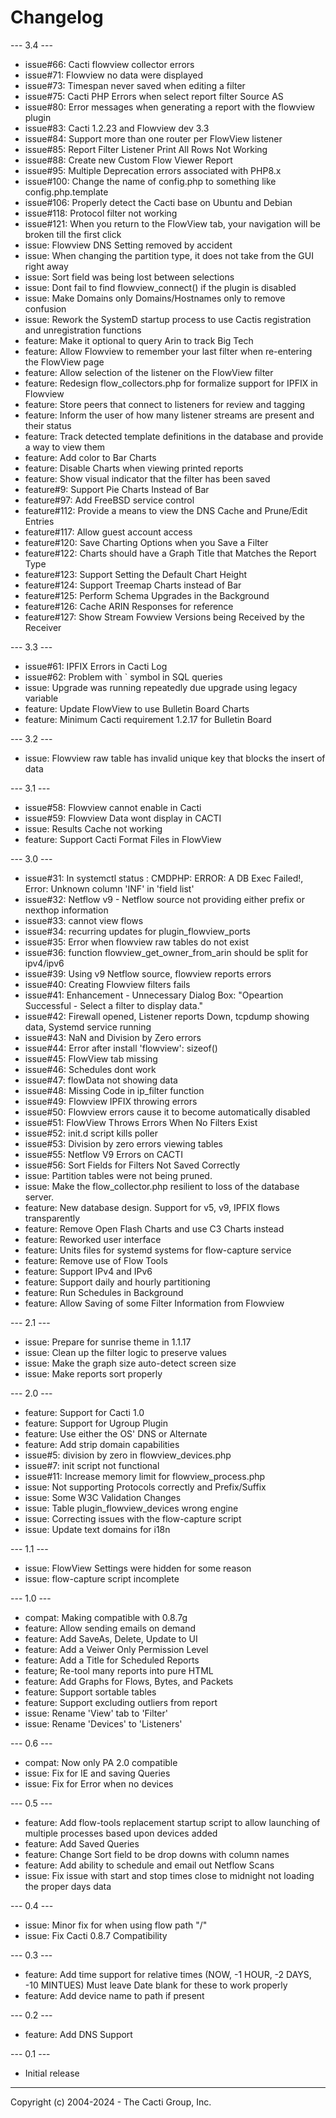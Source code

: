 # Changelog

--- 3.4 ---

* issue#66: Cacti flowview collector errors
* issue#71: Flowview no data were displayed
* issue#73: Timespan never saved when editing a filter
* issue#75: Cacti PHP Errors when select report filter Source AS
* issue#80: Error messages when generating a report with the flowview plugin
* issue#83: Cacti 1.2.23 and Flowview dev 3.3
* issue#84: Support more than one router per FlowView listener
* issue#85: Report Filter Listener Print All Rows Not Working
* issue#88: Create new Custom Flow Viewer Report
* issue#95: Multiple Deprecation errors associated with PHP8.x
* issue#100: Change the name of config.php to something like config.php.template
* issue#106: Properly detect the Cacti base on Ubuntu and Debian
* issue#118: Protocol filter not working
* issue#121: When you return to the FlowView tab, your navigation will be broken till the first click
* issue: Flowview DNS Setting removed by accident
* issue: When changing the partition type, it does not take from the GUI right away
* issue: Sort field was being lost between selections
* issue: Dont fail to find flowview_connect() if the plugin is disabled
* issue: Make Domains only Domains/Hostnames only to remove confusion
* issue: Rework the SystemD startup process to use Cactis registration and unregistration functions
* feature: Make it optional to query Arin to track Big Tech
* feature: Allow Flowview to remember your last filter when re-entering the FlowView page
* feature: Allow selection of the listener on the FlowView filter
* feature: Redesign flow_collectors.php for formalize support for IPFIX in Flowview
* feature: Store peers that connect to listeners for review and tagging
* feature: Inform the user of how many listener streams are present and their status
* feature: Track detected template definitions in the database and provide a way to view them
* feature: Add color to Bar Charts
* feature: Disable Charts when viewing printed reports
* feature: Show visual indicator that the filter has been saved
* feature#9: Support Pie Charts Instead of Bar
* feature#97: Add FreeBSD service control
* feature#112: Provide a means to view the DNS Cache and Prune/Edit Entries
* feature#117: Allow guest account access
* feature#120: Save Charting Options when you Save a Filter
* feature#122: Charts should have a Graph Title that Matches the Report Type
* feature#123: Support Setting the Default Chart Height
* feature#124: Support Treemap Charts instead of Bar
* feature#125: Perform Schema Upgrades in the Background
* feature#126: Cache ARIN Responses for reference
* feature#127: Show Stream Fowview Versions being Received by the Receiver 

--- 3.3 ---

* issue#61: IPFIX Errors in Cacti Log
* issue#62: Problem with ` symbol in SQL queries
* issue: Upgrade was running repeatedly due upgrade using legacy variable
* feature: Update FlowView to use Bulletin Board Charts
* feature: Minimum Cacti requirement 1.2.17 for Bulletin Board

--- 3.2 ---

* issue: Flowview raw table has invalid unique key that blocks the insert of
  data

--- 3.1 ---

* issue#58: Flowview cannot enable in Cacti
* issue#59: Flowview Data wont display in CACTI
* issue: Results Cache not working
* feature: Support Cacti Format Files in FlowView

--- 3.0 ---

* issue#31: In systemctl status : CMDPHP: ERROR: A DB Exec Failed!, Error: Unknown column 'INF' in 'field list'
* issue#32: Netflow v9 - Netflow source not providing either prefix or nexthop information
* issue#33: cannot view flows
* issue#34: recurring updates for plugin_flowview_ports
* issue#35: Error when flowview raw tables do not exist
* issue#36: function flowview_get_owner_from_arin should be split for ipv4/ipv6
* issue#39: Using v9 Netflow source, flowview reports errors
* issue#40: Creating Flowview filters fails
* issue#41: Enhancement - Unnecessary Dialog Box: "Opeartion Successful - Select a filter to display data."
* issue#42: Firewall opened, Listener reports Down, tcpdump showing data, Systemd service running
* issue#43: NaN and Division by Zero errors
* issue#44: Error after install 'flowview': sizeof()
* issue#45: FlowView tab missing
* issue#46: Schedules dont work
* issue#47: flowData not showing data
* issue#48: Missing Code in ip_filter function
* issue#49: Flowview IPFIX throwing errors
* issue#50: Flowview errors cause it to become automatically disabled
* issue#51: FlowView Throws Errors When No Filters Exist
* issue#52: init.d script kills poller
* issue#53: Division by zero errors viewing tables
* issue#55: Netflow V9 Errors on CACTI
* issue#56: Sort Fields for Filters Not Saved Correctly
* issue: Partition tables were not being pruned.
* issue: Make the flow_collector.php resilient to loss of the database server.
* feature: New database design.  Support for v5, v9, IPFIX flows transparently
* feature: Remove Open Flash Charts and use C3 Charts instead
* feature: Reworked user interface
* feature: Units files for systemd systems for flow-capture service
* feature: Remove use of Flow Tools
* feature: Support IPv4 and IPv6
* feature: Support daily and hourly partitioning
* feature: Run Schedules in Background
* feature: Allow Saving of some Filter Information from Flowview

--- 2.1 ---

* issue: Prepare for sunrise theme in 1.1.17
* issue: Clean up the filter logic to preserve values
* issue: Make the graph size auto-detect screen size
* issue: Make reports sort properly

--- 2.0 ---

* feature: Support for Cacti 1.0
* feature: Support for Ugroup Plugin
* feature: Use either the OS' DNS or Alternate
* feature: Add strip domain capabilities
* issue#5: division by zero in flowview_devices.php
* issue#7: init script not functional
* issue#11: Increase memory limit for flowview_process.php
* issue: Not supporting Protocols correctly and Prefix/Suffix
* issue: Some W3C Validation Changes
* issue: Table plugin_flowview_devices wrong engine
* issue: Correcting issues with the flow-capture script
* issue: Update text domains for i18n

--- 1.1 ---

* issue: FlowView Settings were hidden for some reason
* issue: flow-capture script incomplete

--- 1.0 ---

* compat: Making compatible with 0.8.7g
* feature: Allow sending emails on demand
* feature: Add SaveAs, Delete, Update to UI
* feature: Add a Veiwer Only Permission Level
* feature: Add a Title for Scheduled Reports
* feature; Re-tool many reports into pure HTML
* feature: Add Graphs for Flows, Bytes, and Packets
* feature: Support sortable tables
* feature: Support excluding outliers from report
* issue: Rename 'View' tab to 'Filter'
* issue: Rename 'Devices' to 'Listeners'

--- 0.6 ---

* compat: Now only PA 2.0 compatible
* issue: Fix for IE and saving Queries
* issue: Fix for Error when no devices

--- 0.5 ---

* feature: Add flow-tools replacement startup script to allow launching of multiple processes based upon devices added
* feature: Add Saved Queries
* feature: Change Sort field to be drop downs with column names
* feature: Add ability to schedule and email out Netflow Scans
* issue: Fix issue with start and stop times close to midnight not loading the proper days data

--- 0.4 ---

* issue: Minor fix for when using flow path "/"
* issue: Fix Cacti 0.8.7 Compatibility

--- 0.3 ---

* feature: Add time support for relative times (NOW, -1 HOUR, -2 DAYS, -10 MINTUES) Must leave Date blank for these to work properly
* feature: Add device name to path if present

--- 0.2 ---

* feature: Add DNS Support

--- 0.1 ---

* Initial release

-----------------------------------------------
Copyright (c) 2004-2024 - The Cacti Group, Inc.
